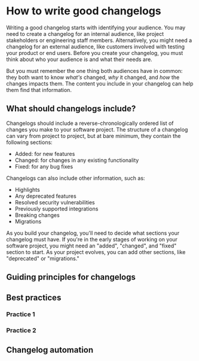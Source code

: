 # How to write good changelogs 

Writing a good changelog starts with identifying your audience. You may need to create a changelog for an internal audience, like project stakeholders or engineering staff members. Alternatively, you might need a changelog for an external audience, like customers involved with testing your product or end users. Before you create your changelog, you must think about who your audience is and what their needs are. 

But you must remember the one thing both audiences have in common: they both want to know *what's* changed, *why* it changed, and *how* the changes impacts them. The content you include in your changelog can help them find that information.

## What should changelogs include?

Changelogs should include a reverse-chronologically ordered list of changes you make to your software project. The structure of a changelog can vary from project to project, but at bare minimum, they contain the following sections:

* Added: for new features
* Changed: for changes in any existing functionality 
* Fixed: for any bug fixes

Changelogs can also include other information, such as:

* Highlights
* Any deprecated features
* Resolved security vulnerabilities
* Previously supported integrations 
* Breaking changes
* Migrations

As you build your changelog, you'll need to decide what sections your changelog must have. If you're in the early stages of working on your software project, you might need an "added", "changed", and "fixed" section to start. As your project evolves, you can add other sections, like "deprecated" or "migrations." 
## Guiding principles for changelogs 

## Best practices

### Practice 1

### Practice 2

## Changelog automation